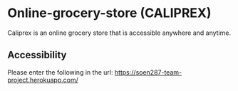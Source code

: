 # Online-grocery-store (CALIPREX)

Caliprex is an online grocery store that is accessible anywhere and anytime. 

## Accessibility

Please enter the following in the url: https://soen287-team-project.herokuapp.com/



